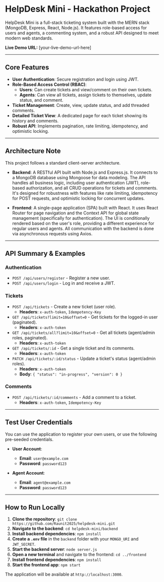 # HelpDesk Mini - Hackathon Project

HelpDesk Mini is a full-stack ticketing system built with the MERN stack (MongoDB, Express, React, Node.js). It features role-based access for users and agents, a commenting system, and a robust API designed to meet modern web standards.

**Live Demo URL:** [your-live-demo-url-here]

---

## Core Features

* **User Authentication**: Secure registration and login using JWT.
* **Role-Based Access Control (RBAC)**:
    * **Users**: Can create tickets and view/comment on their own tickets.
    * **Agents**: Can view all tickets, assign tickets to themselves, update status, and comment.
* **Ticket Management**: Create, view, update status, and add threaded comments.
* **Detailed Ticket View**: A dedicated page for each ticket showing its history and comments.
* **Robust API**: Implements pagination, rate limiting, idempotency, and optimistic locking.

---

## Architecture Note

This project follows a standard client-server architecture.

* **Backend**: A RESTful API built with Node.js and Express.js. It connects to a MongoDB database using Mongoose for data modeling. The API handles all business logic, including user authentication (JWT), role-based authorization, and all CRUD operations for tickets and comments. It's designed for robustness with features like rate limiting, idempotency for POST requests, and optimistic locking for concurrent updates.

* **Frontend**: A single-page application (SPA) built with React. It uses React Router for page navigation and the Context API for global state management (specifically for authentication). The UI is conditionally rendered based on the user's role, providing a different experience for regular users and agents. All communication with the backend is done via asynchronous requests using Axios.

---

## API Summary & Examples

### Authentication

* `POST /api/users/register` - Register a new user.
* `POST /api/users/login` - Log in and receive a JWT.

### Tickets

* `POST /api/tickets` - Create a new ticket (user role).
    * **Headers**: `x-auth-token`, `Idempotency-Key`
* `GET /api/tickets?limit=10&offset=0` - Get tickets for the logged-in user (paginated).
    * **Headers**: `x-auth-token`
* `GET /api/tickets/all?limit=10&offset=0` - Get all tickets (agent/admin roles, paginated).
    * **Headers**: `x-auth-token`
* `GET /api/tickets/:id` - Get a single ticket and its comments.
    * **Headers**: `x-auth-token`
* `PATCH /api/tickets/:id/status` - Update a ticket's status (agent/admin roles).
    * **Headers**: `x-auth-token`
    * **Body**: `{ "status": "in-progress", "version": 0 }`

### Comments

* `POST /api/tickets/:id/comments` - Add a comment to a ticket.
    * **Headers**: `x-auth-token`, `Idempotency-Key`

---

## Test User Credentials

You can use the application to register your own users, or use the following pre-seeded credentials.

* **User Account**:
    * **Email**: `user@example.com`
    * **Password**: `password123`

* **Agent Account**:
    * **Email**: `agent@example.com`
    * **Password**: `password123`


---

## How to Run Locally

1.  **Clone the repository**: `git clone https://github.com/Raunit2025/helpdesk-mini.git`
2.  **Navigate to the backend**: `cd helpdesk-mini/backend`
3.  **Install backend dependencies**: `npm install`
4.  **Create a `.env` file** in the `backend` folder with your `MONGO_URI` and `JWT_SECRET`.
5.  **Start the backend server**: `node server.js`
6.  **Open a new terminal** and navigate to the frontend: `cd ../frontend`
7.  **Install frontend dependencies**: `npm install`
8.  **Start the frontend app**: `npm start`

The application will be available at `http://localhost:3000`.